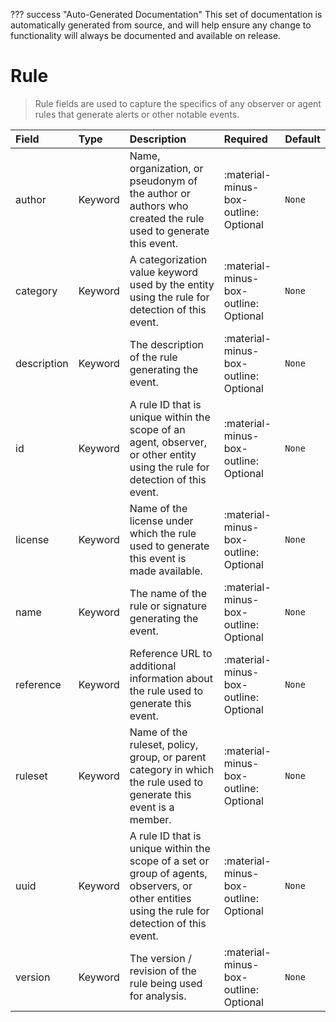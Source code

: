??? success "Auto-Generated Documentation"
    This set of documentation is automatically generated from source, and will help ensure any change to functionality will always be documented and available on release.

# Rule

> Rule fields are used to capture the specifics of any observer or agent rules that generate alerts or other notable events.

| Field | Type | Description | Required | Default |
| :--- | :--- | :--- | :--- | :--- |
| author | Keyword | Name, organization, or pseudonym of the author or authors who created the rule used to generate this event. | :material-minus-box-outline: Optional | `None` |
| category | Keyword | A categorization value keyword used by the entity using the rule for detection of this event. | :material-minus-box-outline: Optional | `None` |
| description | Keyword | The description of the rule generating the event. | :material-minus-box-outline: Optional | `None` |
| id | Keyword | A rule ID that is unique within the scope of an agent, observer, or other entity using the rule for detection of this event. | :material-minus-box-outline: Optional | `None` |
| license | Keyword | Name of the license under which the rule used to generate this event is made available. | :material-minus-box-outline: Optional | `None` |
| name | Keyword | The name of the rule or signature generating the event. | :material-minus-box-outline: Optional | `None` |
| reference | Keyword | Reference URL to additional information about the rule used to generate this event. | :material-minus-box-outline: Optional | `None` |
| ruleset | Keyword | Name of the ruleset, policy, group, or parent category in which the rule used to generate this event is a member. | :material-minus-box-outline: Optional | `None` |
| uuid | Keyword | A rule ID that is unique within the scope of a set or group of agents, observers, or other entities using the rule for detection of this event. | :material-minus-box-outline: Optional | `None` |
| version | Keyword | The version / revision of the rule being used for analysis. | :material-minus-box-outline: Optional | `None` |
